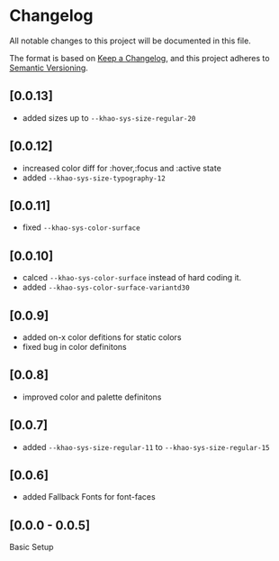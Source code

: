 # Changelog

All notable changes to this project will be documented in this file.

The format is based on [Keep a Changelog](https://keepachangelog.com/en/1.0.0/), and this project adheres to
[Semantic Versioning](https://semver.org/spec/v2.0.0.html).

## [0.0.13]

- added sizes up to `--khao-sys-size-regular-20`

## [0.0.12]

- increased color diff for :hover,:focus and :active state
- added `--khao-sys-size-typography-12`

## [0.0.11]

- fixed `--khao-sys-color-surface`

## [0.0.10]

- calced `--khao-sys-color-surface` instead of hard coding it.
- added `--khao-sys-color-surface-variantd30`

## [0.0.9]

- added on-x color defitions for static colors
- fixed bug in color definitons

## [0.0.8]

- improved color and palette definitons

## [0.0.7]

- added `--khao-sys-size-regular-11` to `--khao-sys-size-regular-15`

## [0.0.6]

- added Fallback Fonts for font-faces

## [0.0.0 - 0.0.5]

Basic Setup
